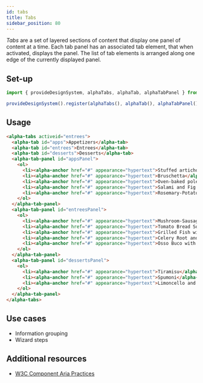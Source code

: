 ```yaml
---
id: tabs
title: Tabs
sidebar_position: 80
---
```


_Tabs_ are a set of layered sections of content that display one panel of content at a time. Each tab panel has an associated tab element, that when activated, displays the panel. The list of tab elements is arranged along one edge of the currently displayed panel.

## Set-up

```ts
import { provideDesignSystem, alphaTabs, alphaTab, alphaTabPanel } from '@genesislcap/alpha-design-system';

provideDesignSystem().register(alphaTabs(), alphaTab(), alphaTabPanel());
```

## Usage

```html live
<alpha-tabs activeid="entrees">
  <alpha-tab id="apps">Appetizers</alpha-tab>
  <alpha-tab id="entrees">Entrees</alpha-tab>
  <alpha-tab id="desserts">Desserts</alpha-tab>
  <alpha-tab-panel id="appsPanel">
    <ol>
      <li><alpha-anchor href="#" appearance="hypertext">Stuffed artichokes</alpha-anchor></li>
      <li><alpha-anchor href="#" appearance="hypertext">Bruschetta</alpha-anchor></li>
      <li><alpha-anchor href="#" appearance="hypertext">Oven-baked polenta</alpha-anchor></li>
      <li><alpha-anchor href="#" appearance="hypertext">Salami and Fig Crostini with Ricotta</alpha-anchor></li>
      <li><alpha-anchor href="#" appearance="hypertext">Rosemary-Potato Focaccia with Goat Cheese</alpha-anchor></li>
    </ol>
  </alpha-tab-panel>
  <alpha-tab-panel id="entreesPanel">
    <ol>
      <li><alpha-anchor href="#" appearance="hypertext">Mushroom-Sausage Ragù</alpha-anchor></li>
      <li><alpha-anchor href="#" appearance="hypertext">Tomato Bread Soup with Steamed Mussels</alpha-anchor></li>
      <li><alpha-anchor href="#" appearance="hypertext">Grilled Fish with Artichoke Caponata</alpha-anchor></li>
      <li><alpha-anchor href="#" appearance="hypertext">Celery Root and Mushroom Lasagna</alpha-anchor></li>
      <li><alpha-anchor href="#" appearance="hypertext">Osso Buco with Citrus Gremolata</alpha-anchor></li>
    </ol>
  </alpha-tab-panel>
  <alpha-tab-panel id="dessertsPanel">
    <ol>
      <li><alpha-anchor href="#" appearance="hypertext">Tiramisu</alpha-anchor></li>
      <li><alpha-anchor href="#" appearance="hypertext">Spumoni</alpha-anchor></li>
      <li><alpha-anchor href="#" appearance="hypertext">Limoncello and Ice Cream with Biscotti</alpha-anchor></li>
    </ol>
  </alpha-tab-panel>
</alpha-tabs>
```

## Use cases

* Information grouping
* Wizard steps

## Additional resources

- [W3C Component Aria Practices](https://w3c.github.io/aria-practices/#tabpanel)